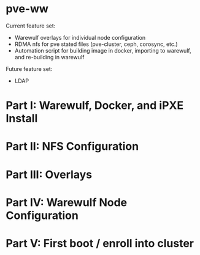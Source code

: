 # pve-ww

Current feature set:
- Warewulf overlays for individual node configuration
- RDMA nfs for pve stated files (pve-cluster, ceph, corosync, etc.)
- Automation script for building image in docker, importing to warewulf, and re-building in warewulf

Future feature set:
- LDAP

# Part I: Warewulf, Docker, and iPXE Install

# Part II: NFS Configuration

# Part III: Overlays

# Part IV: Warewulf Node Configuration

# Part V: First boot / enroll into cluster
